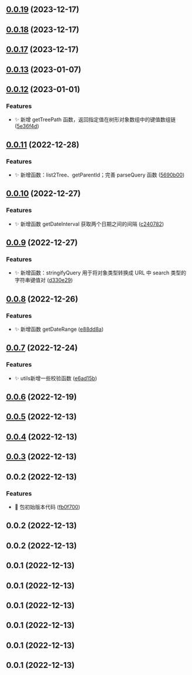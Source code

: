 ## [0.0.19](https://github.com/rainbow57/second-life/compare/v0.0.18...v0.0.19) (2023-12-17)



## [0.0.18](https://github.com/rainbow57/second-life/compare/v0.0.17...v0.0.18) (2023-12-17)



## [0.0.17](https://github.com/rainbow57/second-life/compare/v0.0.16...v0.0.17) (2023-12-17)



## [0.0.13](https://github.com/rainbow57/second-life/compare/v0.0.12...v0.0.13) (2023-01-07)



## [0.0.12](https://github.com/rainbow57/second-life/compare/v0.0.11...v0.0.12) (2023-01-01)


### Features

* :sparkles: 新增 getTreePath 函数，返回指定值在树形对象数组中的键值数组链 ([5e36f4d](https://github.com/rainbow57/second-life/commit/5e36f4decebe23e3c13680343b999a46b762bf70))



## [0.0.11](https://github.com/rainbow57/second-life/compare/v0.0.10...v0.0.11) (2022-12-28)


### Features

* :sparkles: 新增函数：list2Tree、getParentId；完善 parseQuery 函数 ([5690b00](https://github.com/rainbow57/second-life/commit/5690b00dbb37ab20d0fcf97bbe179bf72433c742))



## [0.0.10](https://github.com/rainbow57/second-life/compare/v0.0.9...v0.0.10) (2022-12-27)


### Features

* :sparkles: 新增函数 getDateInterval 获取两个日期之间的间隔 ([c240782](https://github.com/rainbow57/second-life/commit/c240782eefe8ff74142ac121f936654a1b436dc3))



## [0.0.9](https://github.com/rainbow57/second-life/compare/v0.0.8...v0.0.9) (2022-12-27)


### Features

* :sparkles: 新增函数：stringifyQuery 用于将对象类型转换成 URL 中 search 类型的字符串键值对 ([d330e29](https://github.com/rainbow57/second-life/commit/d330e294239e8f568feaac654f388e583791b713))



## [0.0.8](https://github.com/rainbow57/second-life/compare/v0.0.7...v0.0.8) (2022-12-26)


### Features

* :sparkles: 新增函数 getDateRange ([e88dd8a](https://github.com/rainbow57/second-life/commit/e88dd8a84afbb0c18811c4d36642c8160460798e))



## [0.0.7](https://github.com/rainbow57/second-life/compare/v0.0.6...v0.0.7) (2022-12-24)


### Features

* :sparkles: utils新增一些校验函数 ([e6ad15b](https://github.com/rainbow57/second-life/commit/e6ad15bd1660010b415f6bd6d0bd7efa880929cd))



## [0.0.6](https://github.com/rainbow57/second-life/compare/v0.0.5...v0.0.6) (2022-12-19)



## [0.0.5](https://github.com/rainbow57/second-life/compare/v0.0.4...v0.0.5) (2022-12-13)



## [0.0.4](https://github.com/rainbow57/second-life/compare/v0.0.3...v0.0.4) (2022-12-13)



## [0.0.3](https://github.com/rainbow57/second-life/compare/v0.0.2...v0.0.3) (2022-12-13)



## 0.0.2 (2022-12-13)


### Features

* :memo: 包初始版本代码 ([fb0f700](https://github.com/rainbow57/second-life/commit/fb0f700dd195c7faa488e54a1656aeaf9343d6d6))



## 0.0.2 (2022-12-13)



## 0.0.2 (2022-12-13)



## 0.0.1 (2022-12-13)



## 0.0.1 (2022-12-13)



## 0.0.1 (2022-12-13)



## 0.0.1 (2022-12-13)



## 0.0.1 (2022-12-13)



## 0.0.1 (2022-12-13)



